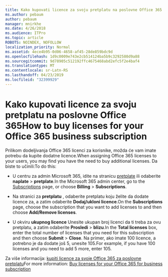 ```yaml
---
title: Kako kupovati licence za svoju pretplatu na poslovne Office 365
ms.author: pebaum
author: pebaum
manager: mnirkhe
ms.date: 4/26/2018
ms.audience: ITPro
ms.topic: article
ROBOTS: NOINDEX, NOFOLLOW
localization_priority: Normal
ms.assetid: 4ece4b95-0d06-4658-af45-28de859bdc9d
ms.openlocfilehash: 1d9c0009e743e2cb514124ba5b9c3292580d9a88
ms.sourcegitcommit: 9d78905c512192ffc4675468abd2efc5f2e4baf4
ms.translationtype: MT
ms.contentlocale: sr-Latn-RS
ms.lasthandoff: 04/23/2019
ms.locfileid: "32399929"
---
```

# <a name="how-to-buy-licenses-for-your-office-365-business-subscription"></a><span data-ttu-id="c0ca5-102">Kako kupovati licence za svoju pretplatu na poslovne Office 365</span><span class="sxs-lookup"><span data-stu-id="c0ca5-102">How to buy licenses for your Office 365 business subscription</span></span>

<span data-ttu-id="c0ca5-103">Prilikom dodeljivanja Office 365 licenci za korisnike, možda će vam imate potrebu da kupite dodatne licence.</span><span class="sxs-lookup"><span data-stu-id="c0ca5-103">When assigning Office 365 licenses to your users, you may find you have the need to buy additional licenses.</span></span> <span data-ttu-id="c0ca5-104">Da biste to učinili:</span><span class="sxs-lookup"><span data-stu-id="c0ca5-104">To do this:</span></span>
  
- <span data-ttu-id="c0ca5-105">U centru za admin Microsoft 365, idite na stranicu [pretplate]( https://go.microsoft.com/fwlink/p/?linkid=842054) ili odaberite **naplate** \> **pretplate**.</span><span class="sxs-lookup"><span data-stu-id="c0ca5-105">In the Microsoft 365 admin center, go to the [Subscriptions]( https://go.microsoft.com/fwlink/p/?linkid=842054) page, or choose **Billing** \> **Subscriptions**.</span></span>
    
- <span data-ttu-id="c0ca5-106">Na stranici za **pretplatu** , odaberite pretplatu koju želite da dodate licence za, a zatim odaberite **Dodaj/ukloni licence**.</span><span class="sxs-lookup"><span data-stu-id="c0ca5-106">On the **Subscriptions** page, choose the subscription that you want to add licenses to and then choose **Add/Remove licenses**.</span></span>
    
- <span data-ttu-id="c0ca5-107">U okviru **ukupnog licence** Unesite ukupan broj licenci da ti treba za ovu pretplatu, a zatim odaberite **Prosledi** \> **blizu**.</span><span class="sxs-lookup"><span data-stu-id="c0ca5-107">In the **Total licenses** box, enter the total number of licenses that you need for this subscription and then choose **Submit** \> **Close**.</span></span> <span data-ttu-id="c0ca5-108">Na primer, ako imate 100 licence, a potrebno je da dodate još 5, unesite 105.</span><span class="sxs-lookup"><span data-stu-id="c0ca5-108">For example, if you have 100 licenses and you need to add 5 more, enter 105.</span></span>
    
<span data-ttu-id="c0ca5-109">Za više informacija: [kupiti licence za svoje Office 365 za poslovne pretplatu](https://support.office.com/article/36081d8d-b3fa-4948-8c34-e217bba825e1)</span><span class="sxs-lookup"><span data-stu-id="c0ca5-109">For more information: [Buy licenses for your Office 365 for business subscription](https://support.office.com/article/36081d8d-b3fa-4948-8c34-e217bba825e1)</span></span>
  

